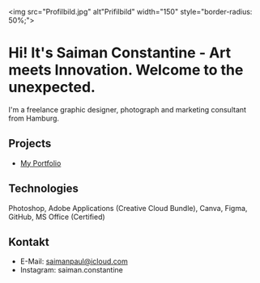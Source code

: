 <img src="Profilbild.jpg" alt"Prifilbild" width="150" style="border-radius: 50%;">

# Hi! It's Saiman Constantine - Art meets Innovation. Welcome to the unexpected.

I'm a freelance graphic designer, photograph and marketing consultant from Hamburg.

## Projects
- [My Portfolio](https://example.com)

## Technologies
Photoshop, Adobe Applications (Creative Cloud Bundle), Canva, Figma, GitHub, MS Office (Certified)

## Kontakt
- E-Mail: saimanpaul@icloud.com
- Instagram: saiman.constantine
